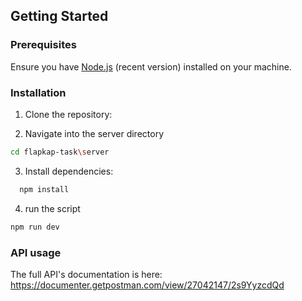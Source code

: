 ## Getting Started

### Prerequisites

Ensure you have [Node.js](https://nodejs.org/) (recent version) installed on your machine.

### Installation

1. Clone the repository:

2. Navigate into the server directory
  ```bash
  cd flapkap-task\server
  ```
3. Install dependencies:
  ```bash
    npm install 
  ```
4. run the script
  ```bash
  npm run dev
  ```
### API usage 
The full API's documentation is here: https://documenter.getpostman.com/view/27042147/2s9YyzcdQd
